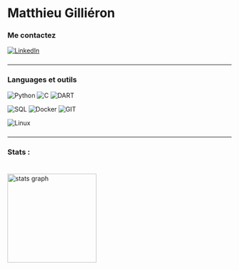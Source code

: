 # Matthieu Gilliéron

###

### Me contactez
[![LinkedIn](https://img.shields.io/badge/LinkedIn-%230077B5.svg?logo=linkedin&logoColor=white)](https://linkedin.com/in/www.linkedin.com/in/matthieu-gillieron-developer) 

###

---

### Languages et outils

![Python](https://img.shields.io/badge/-Python-000?&logo=Python)
![C](https://img.shields.io/badge/-C-000?&logo=C)
![DART](<img src="https://cdn.jsdelivr.net/gh/devicons/devicon@latest/icons/dart/dart-original.svg" />)


![SQL](https://img.shields.io/badge/-SQL-000?&logo=MySQL)
![Docker](https://img.shields.io/badge/-Docker-000?&logo=Docker)
![GIT](https://img.shields.io/badge/-Git-000?&logo=Git&logoColor=F05032)


![Linux](https://img.shields.io/badge/-Linux-000?&logo=Linux)

###

---

<h3 align="left">Stats :</h3>

###

<br clear="both">

<div align="left">
  <img src="https://github-readme-stats.vercel.app/api?username=MatthieuGillieron&hide_title=false&hide_rank=false&show_icons=true&include_all_commits=true&count_private=true&disable_animations=false&theme=dark&locale=fr&hide_border=false&order=1&custom_title=Statistiques%20Github%20Matthieu%20Gilli%C3%A9ron%20:" height="200" alt="stats graph"  />
</div>

###
